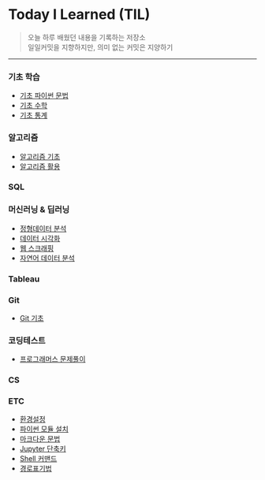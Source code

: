 
# Today I Learned (TIL)
>오늘 하루 배웠던 내용을 기록하는 저장소   
>일일커밋을 지향하지만, 의미 없는 커밋은 지양하기   
----------------------------------------------------------------------------------------------------------------------
### 기초 학습
- [기초 파이썬 문법](https://github.com/vive0508/TIL/blob/main/Python/README.md)
- [기초 수학](https://github.com/vive0508/TIL/blob/main/Basic_Math/basic_math.md)
- [기초 통계](https://github.com/vive0508/TIL/blob/main/Basic_Statistics/README.md)

### 알고리즘
- [알고리즘 기초](https://github.com/vive0508/TIL/blob/main/Algorithm/README.md)
- [알고리즘 활용](https://github.com/vive0508/TIL/blob/main/Algorithm_practice/README.md)

### SQL

### 머신러닝 & 딥러닝
- [정형데이터 분석](https://github.com/vive0508/TIL/blob/main/ML_DL/README.md)
- [데이터 시각화](https://github.com/vive0508/TIL/blob/main/ML_DL/README.md)
- [웹 스크래핑](https://github.com/vive0508/TIL/blob/main/ML_DL/README.md)
- [자연어 데이터 분석](https://github.com/vive0508/TIL/blob/main/ML_DL/README.md)


### Tableau

### Git
- [Git 기초](https://github.com/vive0508/TIL/blob/main/Git/basic_git.md)

### 코딩테스트
- [프로그래머스 문제풀이](https://github.com/vive0508/TIL/tree/main/Coding_Test/%ED%94%84%EB%A1%9C%EA%B7%B8%EB%9E%98%EB%A8%B8%EC%8A%A4)

### CS

### ETC
- [환경설정](https://github.com/vive0508/TIL/blob/main/ETC/setting.md)
- [파이썬 모듈 설치](https://github.com/vive0508/TIL/blob/main/ETC/module.md)
- [마크다운 문법](https://github.com/vive0508/TIL/blob/main/ETC/markdown_syntax.md)
- [Jupyter 단축키](https://github.com/vive0508/TIL/blob/main/ETC/jupyter_shortcut.md)
- [Shell 커맨드](https://github.com/vive0508/TIL/blob/main/ETC/shell_commands.md)   
- [경로표기법](https://github.com/vive0508/TIL/blob/main/ETC/.md)
